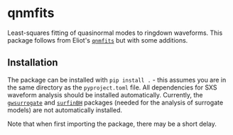 # qnmfits
Least-squares fitting of quasinormal modes to ringdown waveforms. This package follows from Eliot's [`qnmfits`](https://github.com/eliotfinch/qnmfits/tree/main) but with some additions. 

## Installation

The package can be installed with `pip install .` - this assumes you are in the same directory as the `pyproject.toml` file. All dependencies for SXS waveform analysis should be installed automatically. Currently, the [`gwsurrogate`](https://pypi.org/project/gwsurrogate/) and [`surfinBH`](https://pypi.org/project/surfinBH/) packages (needed for the analysis of surrogate models) are not automatically installed.

Note that when first importing the package, there may be a short delay.
